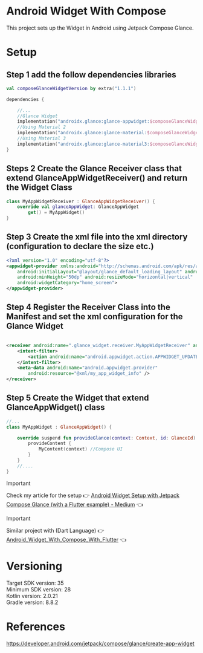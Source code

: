 # Android Widget With Compose

This project sets up the Widget in Android using Jetpack Compose Glance.

# Setup

## Step 1 add the follow dependencies libraries

```Kotlin
val composeGlanceWidgetVersion by extra("1.1.1")

dependencies {

    //...
    //Glance Widget
    implementation("androidx.glance:glance-appwidget:$composeGlanceWidgetVersion")
    //Using Material 2
    implementation("androidx.glance:glance-material:$composeGlanceWidgetVersion")
    //Using Material 3
    implementation("androidx.glance:glance-material3:$composeGlanceWidgetVersion")
}
```

## Steps 2 Create the Glance Receiver class that extend GlanceAppWidgetReceiver() and return the Widget Class

```Kotlin
class MyAppWidgetReceiver : GlanceAppWidgetReceiver() {
    override val glanceAppWidget: GlanceAppWidget
        get() = MyAppWidget()
}
```

## Step 3 Create the xml file into the xml directory (configuration to declare the size etc.)

```XML
<?xml version="1.0" encoding="utf-8"?>
<appwidget-provider xmlns:android="http://schemas.android.com/apk/res/android"
    android:initialLayout="@layout/glance_default_loading_layout" android:minWidth="250dp"
    android:minHeight="50dp" android:resizeMode="horizontal|vertical"
    android:widgetCategory="home_screen">
</appwidget-provider>
```

## Step 4 Register the Receiver Class into the Manifest and set the xml configuration for the Glance Widget

```XML

<receiver android:name=".glance_widget.receiver.MyAppWidgetReceiver" android:exported="true">
    <intent-filter>
        <action android:name="android.appwidget.action.APPWIDGET_UPDATE" />
    </intent-filter>
    <meta-data android:name="android.appwidget.provider"
        android:resource="@xml/my_app_widget_info" />
</receiver>
```

## Step 5 Create the Widget that extend GlanceAppWidget() class

```Kotlin
//...
class MyAppWidget : GlanceAppWidget() {

    override suspend fun provideGlance(context: Context, id: GlanceId) {
        provideContent {
            MyContent(context) //Compose UI
        }
    }
    //....
}
```
> [!IMPORTANT]  
> Check my article for the setup :point_right: [Android Widget Setup with Jetpack Compose Glance (with a Flutter example) - Medium](https://medium.com/@nicosnicolaou/android-widget-setup-with-jetpack-compose-glance-with-a-flutter-example-e07fb63c9466) :point_left: <br />

> [!IMPORTANT]
> Similar project with (Dart Language) :point_right: [Android_Widget_With_Compose_With_Flutter](https://github.com/NicosNicolaou16/Android_Widget_With_Compose_With_Flutter) :point_left: <br />

# Versioning

Target SDK version: 35 <br />
Minimum SDK version: 28 <br />
Kotlin version: 2.0.21 <br />
Gradle version: 8.8.2 <br />

# References

https://developer.android.com/jetpack/compose/glance/create-app-widget  <br />